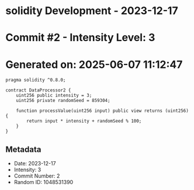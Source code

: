﻿# solidity Development - 2023-12-17
# Commit #2 - Intensity Level: 3
# Generated on: 2025-06-07 11:12:47
```solidity
pragma solidity ^0.8.0;

contract DataProcessor2 {
    uint256 public intensity = 3;
    uint256 private randomSeed = 859304;

    function processValue(uint256 input) public view returns (uint256) {
        return input * intensity + randomSeed % 100;
    }
}
```
## Metadata
- Date: 2023-12-17
- Intensity: 3
- Commit Number: 2
- Random ID: 1048531390
